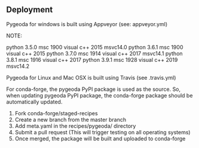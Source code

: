 

## Deployment


Pygeoda for windows is built using Appveyor (see: appveyor.yml)

NOTE:

python 3.5.0 msc 1900 visual c++ 2015  msvc14.0
python 3.6.1 msc 1900 visual c++ 2015
python 3.7.0 msc 1914 visual c++ 2017  msvc14.1
python 3.8.1 msc 1916 visual c++ 2017
python 3.9.1 msc 1928 visual c++ 2019  msvc14.2

Pygeoda for Linux and Mac OSX is built using Travis (see .travis.yml)

For conda-forge, the pygeoda PyPI package is used as the source. So, when 
updating pygeoda PyPI package, the conda-forge package should be 
automatically updated.

1. Fork conda-forge/staged-recipes
2. Create a new branch from the master branch
3. Add meta.yaml in the recipes/pygeoda/ directory
4. Submit a pull request (This will trigger testing on all operating systems)
5. Once merged, the package will be built and uploaded to conda-forge